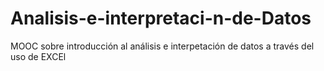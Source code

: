 # Analisis-e-interpretaci-n-de-Datos
MOOC sobre introducción al análisis e interpetación de datos a través del uso de EXCEl
